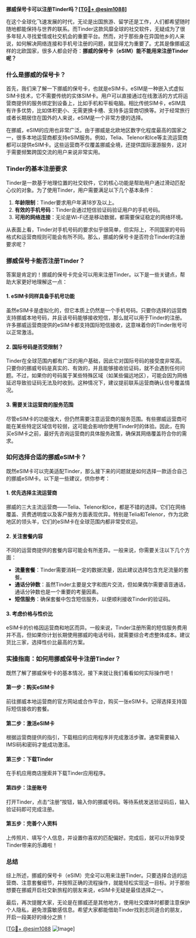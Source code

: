 **挪威保号卡可以注册Tinder吗？[[TG💪+ @esim1088](https://t.me/s/esim1088)]**

在这个全球化飞速发展的时代，无论是出国旅游、留学还是工作，人们都希望随时随地都能保持与世界的联系。而Tinder这款风靡全球的社交软件，无疑成为了很多年轻人寻找爱情或社交机会的重要平台。然而，对于那些身在异国他乡的人来说，如何解决网络连接和手机号注册的问题，就显得尤为重要了。尤其是像挪威这样的北欧国家，很多人都会好奇：**挪威的保号卡（eSIM）能不能用来注册Tinder呢？**

### 什么是挪威的保号卡？

首先，我们来了解一下挪威的保号卡，也就是eSIM卡。eSIM是一种嵌入式虚拟SIM卡技术，它不需要传统的实体SIM卡。用户可以直接通过在线激活的方式将运营商提供的服务绑定到设备上，比如手机和平板电脑。相比传统SIM卡，eSIM具有许多优势，比如体积更小、无需更换卡槽、支持多运营商切换等。对于经常旅行或者长期居住在国外的人来说，eSIM是一个非常方便的选择。

在挪威，eSIM的应用也非常广泛。由于挪威是北欧地区数字化程度最高的国家之一，很多本地运营商都支持eSIM服务。例如，Telia、Telenor和Ice等主流运营商都可以提供eSIM卡。这些运营商不仅覆盖挪威全境，还提供国际漫游服务，这对于需要频繁跨国交流的用户来说非常实用。

### Tinder的基本注册要求

Tinder是一款基于地理位置的社交软件，它的核心功能是帮助用户通过滑动匹配心仪的对象。为了使用Tinder，用户需要满足以下几个基本条件：

1. **年龄限制**：Tinder要求用户年满18岁及以上。
2. **有效的手机号码**：Tinder会通过短信验证码验证用户的手机号码。
3. **可用的网络连接**：无论是Wi-Fi还是移动数据，都需要保证稳定的网络环境。

从表面上看，Tinder对手机号码的要求似乎很简单，但实际上，不同国家的号码格式和运营商规则可能会有所不同。那么，挪威的保号卡是否符合Tinder的注册要求呢？

### 挪威保号卡能否注册Tinder？

答案是肯定的！挪威的保号卡完全可以用来注册Tinder。以下是一些关键点，帮助大家更好地理解这一点：

#### 1. eSIM卡同样具备手机号功能

虽然eSIM卡是虚拟化的，但它本质上仍然是一个手机号码。只要你选择的运营商支持挪威本地号码，并且该号码能够接收短信，那么就可以用于Tinder的注册。许多挪威运营商提供的eSIM卡都支持国际短信接收，这意味着你的Tinder账号可以正常激活。

#### 2. 国际号码是否受限制？

Tinder在全球范围内都有广泛的用户基础，因此它对国际号码的接受度非常高。只要你的挪威号码是真实的、有效的，并且能够接收验证码，就不会遇到任何问题。不过，如果你的号码属于某些特殊区域（如某些偏远地区），可能会因为网络延迟导致验证码无法及时收到。这种情况下，建议提前联系运营商确认信号覆盖情况。

#### 3. 需要关注运营商的服务范围

尽管eSIM卡的功能强大，但仍然需要注意运营商的服务范围。有些挪威运营商可能在某些特定区域信号较弱，这可能会影响你使用Tinder时的体验。因此，在购买eSIM卡之前，最好先咨询运营商的具体服务政策，确保其网络覆盖符合你的需求。

### 如何选择合适的挪威eSIM卡？

既然eSIM卡可以完美适配Tinder，那么接下来的问题就是如何选择一款适合自己的挪威eSIM卡。以下是一些建议，供你参考：

#### 1. 优先选择主流运营商

挪威的三大主流运营商——Telia、Telenor和Ice，都是不错的选择。它们在网络覆盖、资费透明度以及客户服务方面表现优异。特别是Telia和Telenor，作为北欧地区的领头羊，它们的eSIM卡在全球范围内都非常受欢迎。

#### 2. 关注套餐内容

不同的运营商提供的套餐内容可能会有所差异。一般来说，你需要关注以下几个方面：
- **流量套餐**：Tinder需要消耗一定的数据流量，因此建议选择包含充足流量的套餐。
- **通话分钟数**：虽然Tinder主要是文字和图片交流，但如果偶尔需要语音通话，通话分钟数也是一个重要的考量因素。
- **短信服务**：确保套餐中包含短信服务，以便顺利接收Tinder的验证码。

#### 3. 考虑价格与性价比

eSIM卡的价格因运营商和地区而异。一般来说，Tinder注册所需的短信服务费用并不高，但如果你计划长期使用挪威的电话号码，就需要综合考虑整体成本。建议货比三家，选择性价比最高的方案。

### 实操指南：如何用挪威保号卡注册Tinder？

既然了解了挪威保号卡的基本情况，接下来就让我们看看如何实际操作吧！

#### 第一步：购买eSIM卡
前往挪威本地运营商的官方网站或合作平台，购买一张eSIM卡。记得选择支持国际短信接收的套餐。

#### 第二步：激活eSIM卡
根据运营商提供的指引，下载相应的应用程序并完成激活步骤。通常需要输入IMSI码和密码才能成功激活。

#### 第三步：下载Tinder
在手机应用商店搜索并下载Tinder应用程序。

#### 第四步：注册账号
打开Tinder，点击“注册”按钮，输入你的挪威号码。等待系统发送验证码后，输入验证码即可完成注册。

#### 第五步：完善个人资料
上传照片、填写个人信息，并设置你喜欢的匹配偏好。完成后，就可以开始享受Tinder带来的乐趣啦！

### 总结

综上所述，挪威的保号卡（eSIM）完全可以用来注册Tinder。只要选择合适的运营商、注意套餐细节，并按照正确的流程操作，就能轻松实现这一目标。对于那些想要在挪威开启社交新旅程的朋友来说，eSIM卡无疑是最佳选择之一。

最后，再次提醒大家，无论是在挪威还是其他地方，使用社交媒体时都要注意保护个人隐私，避免泄露敏感信息。希望大家都能借助Tinder找到志同道合的朋友，开启一段美好的缘分之旅！

[[TG💪+ @esim1088](https://t.me/s/esim1088) ![Image](https://i.postimg.cc/4NQfJmqS/Snipaste-2025-05-13-00-14-12.png)]